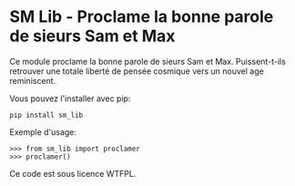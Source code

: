SM Lib - Proclame la bonne parole de sieurs Sam et Max
========================================================

Ce module proclame la bonne parole de sieurs Sam et Max. Puissent-t-ils
retrouver une totale liberté de pensée cosmique vers un nouvel age
reminiscent.

Vous pouvez l'installer avec pip:

    pip install sm_lib

Exemple d'usage:

    >>> from sm_lib import proclamer
    >>> proclamer()

Ce code est sous licence WTFPL.
